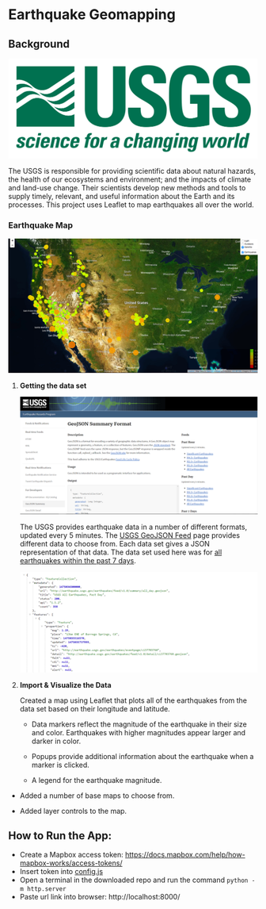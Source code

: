 # Earthquake Geomapping

## Background

![1-Logo](Images/1-Logo.png)

The USGS is responsible for providing scientific data about natural hazards, the health of our ecosystems and environment; and the impacts of climate and land-use change. Their scientists develop new methods and tools to supply timely, relevant, and useful information about the Earth and its processes. This project uses Leaflet to map earthquakes all over the world.

### Earthquake Map

![2-BasicMap](Images/map.png)

1. **Getting the data set**

   ![3-Data](Images/3-Data.png)

   The USGS provides earthquake data in a number of different formats, updated every 5 minutes. The [USGS GeoJSON Feed](http://earthquake.usgs.gov/earthquakes/feed/v1.0/geojson.php) page provides different data to choose from. Each data set gives a JSON representation of that data. The data set used here was for [all earthquakes within the past 7 days](https://earthquake.usgs.gov/earthquakes/feed/v1.0/summary/all_week.geojson).

   ![4-JSON](Images/4-JSON.png)

2. **Import & Visualize the Data**

   Created a map using Leaflet that plots all of the earthquakes from the data set based on their longitude and latitude.

   * Data markers reflect the magnitude of the earthquake in their size and color. Earthquakes with higher magnitudes appear larger and darker in color.

   * Popups provide additional information about the earthquake when a marker is clicked.

   * A legend for the earthquake magnitude.


* Added a number of base maps to choose from.

* Added layer controls to the map.

## How to Run the App:
* Create a Mapbox access token: https://docs.mapbox.com/help/how-mapbox-works/access-tokens/
* Insert token into [config.js](config.js)
* Open a terminal in the downloaded repo and run the command
`python -m http.server`
* Paste url link into browser: http://localhost:8000/